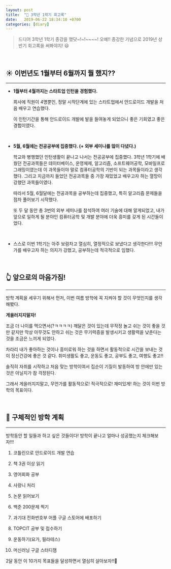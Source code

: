 ```yaml
---
layout: post
title:  "🍫 3학년 1학기 회고록"
date:   2019-06-22 18:34:10 +0700
categories: [diary]
---
```


> 드디어 3학년 1학기 종강을 했닷~!~!~~~~! 오예!! 종강한 기념으로 2019년 상반기 회고록을 써봐야지! 😃 

<br>

## ☀️ 이번년도 1월부터 6월까지 뭘 했지??
---

- __1월부터 4월까지는 스타트업 인턴을 경험했다.__

	회사에 직원이 4명뿐인, 정말 시작단계에 있는 스타트업에서 안드로이드 개발을 처음 배우고 연습했다.

	이 인턴기간을 통해 안드로이드 개발에 발을 들여놓게 되었으니 좋은 기회였고 좋은 경험이였다.

	<br>

- __5월, 6월에는 전공공부에 집중했다. (+ 외부 세미나를 많이 다녔다.)__

	학교와 병행했던 인턴생활이 끝나고 나서는 전공공부에 집중했다. 3학년 1학기에 배웠던 전공과목들은 데이터베이스, 운영체제, 알고리즘, 소프트웨어공학, 모바일프로그래밍이였는데 이 과목들이야 말로 컴퓨터공학의 기반이 되는 과목들이라고 생각했다. 그리고 지금까지 들었던 전공과목들 중 가장 재밌었고 배우고자 하는 열망이 강했던 과목들이였다.

	따라서 5월, 6월달에는 전공과목을 공부하는데 집중했고, 특히 알고리즘 문제들을 점차 풀어보기 시작했다. 

	또 두 달 동안 총 3번의 외부 세미나를 참석하여 여러 기술에 대해 알게되었고, 내가 앞으로 일하게 될 분야인 컴퓨터공학 및 개발 분야에 더욱 흥미를 갖게 된 시간들이었다. 

	<br>

- 스스로 이번 1학기는 아주 보람차고 열심히, 열정적으로 보냈다고 생각한다!!! 무언가를 배우고자 하는 의지가 강했고, 공부하는데 적극적으로 임했다. 

<br>

## 👆 앞으로의 마음가짐!
---

방학 계획을 세우기 위해서 먼저, 이번 여름 방학에 꼭 지켜야 할 것이 무엇인지를 생각해봤다. 

__게을러지지말자!__ 

조금 더 나이를 먹으면서(?ㅋㅋㅋㅋ) 깨달은 것이 있는데 무작정 놀고 쉬는 것이 좋을 것만 같지만 막상 아무것도 안하고 쉬는 것은 무기력증을 발생시키고 생활력을 낮춘다는 것을 조금은 느끼게 되었다. 

차라리 내가 좋아하는 것이나 흥미로워 하는 것을 하면서 활동적으로 시간을 보내는 것이 정신건강에 좋은 것 같다. 취미생활도 좋고, 운동도 좋고, 공부도 좋고, 여행도 좋고!! 

솔직히 자취를 시작하고 처음 맞는 방학이여서 집순이 기질이 발동하여 방 안에만 있는 것은 아닐지가 참 걱정된다. 

그래서 게을러지지말고, 무언가를 활동적으로! 적극적으로! 재미있게! 하는 것이 이번 방학의 목표이다.

<br>

## 🎀 구체적인 방학 계획
---

방학동안 할 일들과 하고 싶은 것들이다! 방학이 끝나고 얼마나 성공했는지 체크해보자!!!

1. 코틀린으로 안드로이드 개발 연습

2. 책 3권 이상 읽기

3. 영어회화 공부

4. 사랑니 처리

5. 논문 읽어보기

6. 백준 200문제 찍기

7. 과기대 전화번호부 어플 구글 스토어에 배포하기

8. TOPCIT 공부 및 접수하기

9. 운동하기(요가, 필라테스)

10. 머신러닝 구글 스터디잼

2달 동안 이 10가지 목표들을 달성하면서 열심히 살아보자!!🔮


